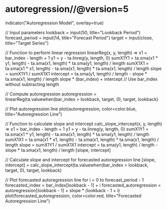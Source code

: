 # autoregression//@version=5
indicator("Autoregression Model", overlay=true)

// Input parameters
lookback = input(50, title="Lookback Period")
forecast_period = input(14, title="Forecast Period")
target = input(close, title="Target Series")

// Function to perform linear regression
linearReg(x, y, length) =>
    x1 = bar_index - length + 1
    y1 = y - ta.linreg(y, length, 0)
    sumX1Y1 = ta.sma(x1 * y1, length) - ta.sma(x1, length) * ta.sma(y1, length) / length
    sumX1X1 = ta.sma(x1 * x1, length) - ta.sma(x1, length) * ta.sma(x1, length) / length
    slope = sumX1Y1 / sumX1X1
    intercept = ta.sma(y1, length) / length - slope * ta.sma(x1, length) / length
    slope * (bar_index) + intercept  // Use bar_index without subtracting length

// Compute autoregression
autoregression = linearReg(ta.valuewhen(bar_index > lookback, target, 0), target, lookback)

// Plot autoregression line
plot(autoregression, color=color.blue, title="Autoregression Line")

// Function to calculate slope and intercept
calc_slope_intercept(x, y, length) =>
    x1 = bar_index - length + 1
    y1 = y - ta.linreg(y, length, 0)
    sumX1Y1 = ta.sma(x1 * y1, length) - ta.sma(x1, length) * ta.sma(y1, length) / length
    sumX1X1 = ta.sma(x1 * x1, length) - ta.sma(x1, length) * ta.sma(x1, length) / length
    slope = sumX1Y1 / sumX1X1
    intercept = ta.sma(y1, length) / length - slope * ta.sma(x1, length) / length
    [slope, intercept]

// Calculate slope and intercept for forecasted autoregression line
[slope, intercept] = calc_slope_intercept(ta.valuewhen(bar_index > lookback, target, 0), target, lookback)

// Plot forecasted autoregression line
for i = 0 to forecast_period - 1
    forecasted_index = bar_index[lookback - 1] + i
    forecasted_autoregression = autoregression[lookback - 1] + slope * (lookback - 1 + i)
    plot(forecasted_autoregression, color=color.red, title="Forecasted Autoregression Line")

